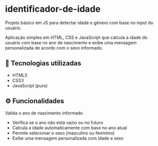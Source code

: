 # identificador-de-idade
Projeto básico em JS para detectar idade e gênero com base no input do usuário.


Aplicação simples em HTML, CSS e JavaScript que calcula a idade do usuário com base no ano de nascimento e exibe uma mensagem personalizada de acordo com o sexo informado.

## 🚀 Tecnologias utilizadas

- HTML5
- CSS3
- JavaScript (puro)
  
## ⚙️ Funcionalidades
Valida o ano de nascimento informado
- Verifica se o ano não está vazio ou no futuro
- Calcula a idade automaticamente com base no ano atual
- Permite selecionar o sexo (masculino ou feminino)
- Exibe uma mensagem personalizada com idade e sexo
